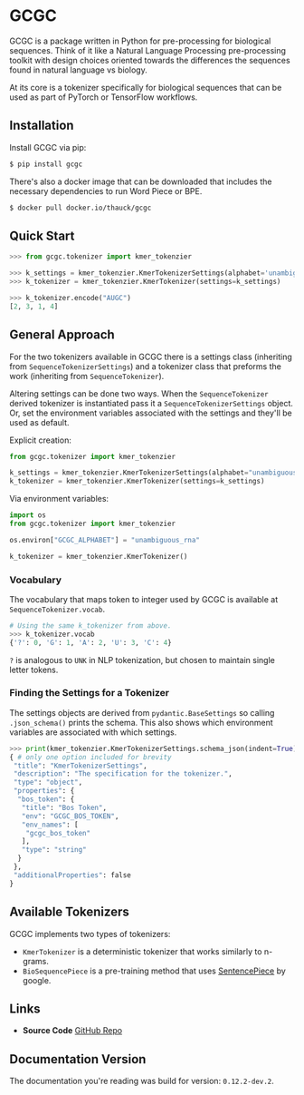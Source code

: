# GCGC

GCGC is a package written in Python for pre-processing for biological sequences. Think of it like a
Natural Language Processing pre-processing toolkit with design choices oriented towards the
differences the sequences found in natural language vs biology.

At its core is a tokenizer specifically for biological sequences that can be
used as part of PyTorch or TensorFlow workflows.

## Installation

Install GCGC via pip:

```bash
$ pip install gcgc
```

There's also a docker image that can be downloaded that includes the necessary
dependencies to run Word Piece or BPE.

```bash
$ docker pull docker.io/thauck/gcgc
```

## Quick Start

```python
>>> from gcgc.tokenizer import kmer_tokenzier

>>> k_settings = kmer_tokenzier.KmerTokenizerSettings(alphabet='unambiguous_rna')
>>> k_tokenizer = kmer_tokenzier.KmerTokenizer(settings=k_settings)

>>> k_tokenizer.encode("AUGC")
[2, 3, 1, 4]
```

## General Approach

For the two tokenizers available in GCGC there is a settings class (inheriting
from `SequenceTokenizerSettings`) and a tokenizer class that preforms the work
(inheriting from `SequenceTokenizer`).

Altering settings can be done two ways. When the `SequenceTokenizer` derived
tokenizer is instantiated pass it a `SequenceTokenizerSettings` object. Or, set
the environment variables associated with the settings and they'll be used as
default.

Explicit creation:

```python
from gcgc.tokenizer import kmer_tokenzier

k_settings = kmer_tokenzier.KmerTokenizerSettings(alphabet="unambiguous_rna")
k_tokenizer = kmer_tokenzier.KmerTokenizer(settings=k_settings)
```

Via environment variables:

```python
import os
from gcgc.tokenizer import kmer_tokenzier

os.environ["GCGC_ALPHABET"] = "unambiguous_rna"

k_tokenizer = kmer_tokenzier.KmerTokenizer()
```

### Vocabulary

The vocabulary that maps token to integer used by GCGC is available at
`SequenceTokenizer.vocab`.

```python
# Using the same k_tokenizer from above.
>>> k_tokenizer.vocab
{'?': 0, 'G': 1, 'A': 2, 'U': 3, 'C': 4}
```

`?` is analogous to `UNK` in NLP tokenization, but chosen to maintain single
letter tokens.

### Finding the Settings for a Tokenizer

The settings objects are derived from `pydantic.BaseSettings` so calling
`.json_schema()` prints the schema. This also shows which environment variables
are associated with which settings.

```python
>>> print(kmer_tokenzier.KmerTokenizerSettings.schema_json(indent=True))
{ # only one option included for brevity
 "title": "KmerTokenizerSettings",
 "description": "The specification for the tokenizer.",
 "type": "object",
 "properties": {
  "bos_token": {
   "title": "Bos Token",
   "env": "GCGC_BOS_TOKEN",
   "env_names": [
    "gcgc_bos_token"
   ],
   "type": "string"
  }
 },
 "additionalProperties": false
}
```

## Available Tokenizers

GCGC implements two types of tokenizers:

- `KmerTokenizer` is a deterministic tokenizer that works similarly to n-grams.
- `BioSequencePiece` is a pre-training method that uses [SentencePiece](https://github.com/google/sentencepiece) by google.

## Links

- **Source Code** [GitHub Repo](https://github.com/tshauck/gcgc)

## Documentation Version

The documentation you're reading was build for version: `0.12.2-dev.2`.
